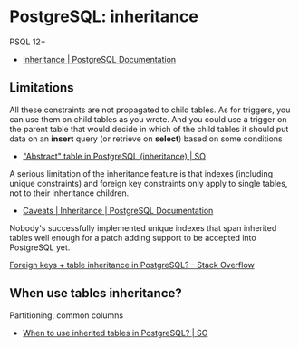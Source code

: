 # PostgreSQL: inheritance

PSQL 12+

- [Inheritance | PostgreSQL Documentation](https://www.postgresql.org/docs/current/tutorial-inheritance.html)

## Limitations

All these constraints are not propagated to child tables. As for triggers, you can use them on child tables as you wrote. And you could use a trigger on the parent table that would decide in which of the child tables it should put data on an **insert** query (or retrieve on **select**) based on some conditions

- ["Abstract" table in PostgreSQL (inheritance) | SO](https://stackoverflow.com/questions/29366515/abstract-table-in-postgresql-inheritance)

A serious limitation of the inheritance feature is that indexes (including unique constraints) and foreign key constraints only apply to single tables, not to their inheritance children.

- [Caveats | Inheritance | PostgreSQL Documentation](https://www.postgresql.org/docs/current/ddl-inherit.html#DDL-INHERIT-CAVEATS)

Nobody's successfully implemented unique indexes that span inherited tables well enough for a patch adding support to be accepted into PostgreSQL yet.

[Foreign keys + table inheritance in PostgreSQL? - Stack Overflow](https://stackoverflow.com/questions/24360312/foreign-keys-table-inheritance-in-postgresql/24361724#24361724)

## When use tables inheritance?

Partitioning, common columns

- [When to use inherited tables in PostgreSQL? | SO](https://stackoverflow.com/questions/3074535/when-to-use-inherited-tables-in-postgresql)